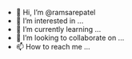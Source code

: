- 👋 Hi, I’m @ramsarepatel
- 👀 I’m interested in ...
- 🌱 I’m currently learning ...
- 💞️ I’m looking to collaborate on ...
- 📫 How to reach me ...

<!---
ramsarepatel/ramsarepatel is a ✨ special ✨ repository because its `README.md` (this file) appears on your GitHub profile.
You can click the Preview link to take a look at your changes.
--->
